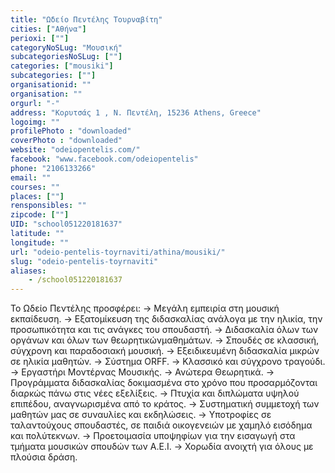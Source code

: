 ```yaml
---
title: "Ωδείο Πεντέλης Τουρναβίτη"
cities: ["Αθήνα"]
perioxi: [""]
categoryNoSLug: "Μουσική"
subcategoriesNoSLug: [""]
categories: ["mousiki"]
subcategories: [""]
organisationid: ""
organisation: ""
orgurl: "-"
address: "Κορυτσάς 1 , Ν. Πεντέλη, 15236 Athens, Greece"
logoimg: ""
profilePhoto : "downloaded"
coverPhoto : "downloaded"
website: "odeiopentelis.com/"
facebook: "www.facebook.com/odeiopentelis"
phone: "2106133266"
email: ""
courses: ""
places: [""]
rensponsibles: ""
zipcode: [""]
UID: "school051220181637"
latitude: ""
longitude: ""
url: "odeio-pentelis-toyrnaviti/athina/mousiki/"
slug: "odeio-pentelis-toyrnaviti"
aliases:
    - /school051220181637
---
```





Το Ωδείο Πεντέλης προσφέρει: -&gt; Μεγάλη εμπειρία στη μουσική εκπαίδευση. -&gt; Εξατομίκευση της διδασκαλίας ανάλογα με την ηλικία, την προσωπικότητα και τις ανάγκες του σπουδαστή. -&gt; Διδασκαλία όλων των οργάνων και όλων των θεωρητικώνμαθημάτων. -&gt; Σπουδές σε κλασσική, σύγχρονη και παραδοσιακή μουσική. -&gt; Εξειδικευμένη διδασκαλία μικρών σε ηλικία μαθητών. -&gt; Σύστημα ORFF. -&gt; Κλασσικό και σύγχρονο τραγούδι. -&gt; Εργαστήρι Μοντέρνας Μουσικής. -&gt; Ανώτερα Θεωρητικά. -&gt; Προγράμματα διδασκαλίας δοκιμασμένα στο χρόνο που προσαρμόζονται διαρκώς πάνω στις νέες εξελίξεις. -&gt; Πτυχία και διπλώματα υψηλού επιπέδου, αναγνωρισμένα από το κράτος. -&gt; Συστηματική συμμετοχή των μαθητών μας σε συναυλίες και εκδηλώσεις. -&gt; Υποτροφίες σε ταλαντούχους σπουδαστές, σε παιδιά οικογενειών με χαμηλό εισόδημα και πολύτεκνων. -&gt; Προετοιμασία υποψηφίων για την εισαγωγή στα τμήματα μουσικών σπουδών των Α.Ε.Ι. -&gt; Χορωδία ανοιχτή για όλους με πλούσια δράση.
